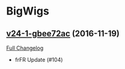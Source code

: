 # BigWigs

## [v24-1-gbee72ac](https://github.com/BigWigsMods/BigWigs/tree/bee72acd4e285e0d1dc3e7453ae8415b35858640) (2016-11-19) [](#top)
[Full Changelog](https://github.com/BigWigsMods/BigWigs/compare/v24...bee72acd4e285e0d1dc3e7453ae8415b35858640)

- frFR Update (#104)  
